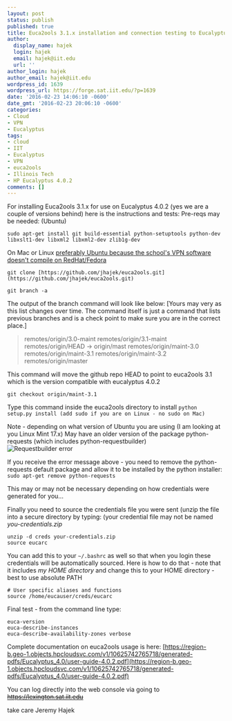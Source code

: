 ```yaml
---
layout: post
status: publish
published: true
title: Euca2ools 3.1.x installation and connection testing to Eucalyptus 4.0.2
author:
  display_name: hajek
  login: hajek
  email: hajek@iit.edu
  url: ''
author_login: hajek
author_email: hajek@iit.edu
wordpress_id: 1639
wordpress_url: https://forge.sat.iit.edu/?p=1639
date: '2016-02-23 14:06:10 -0600'
date_gmt: '2016-02-23 20:06:10 -0600'
categories:
- Cloud
- VPN
- Eucalyptus
tags:
- cloud
- IIT
- Eucalyptus
- VPN
- euca2ools
- Illinois Tech
- HP Eucalyptus 4.0.2
comments: []
---
```

For installing Euca2ools 3.1.x for use on Eucalyptus 4.0.2 (yes we are a couple of versions behind) here is the instructions and tests:
Pre-reqs may be needed: (Ubuntu)

```sudo apt-get install git build-essential python-setuptools python-dev libxslt1-dev libxml2 libxml2-dev zlib1g-dev```

On Mac or Linux [preferably Ubuntu because the school's VPN software doesn't compile on RedHat/Fedora](https://forge.sat.iit.edu/2015/10/getting-shrewsoft-vpn-2-2-1-to-compile-on-ubuntu-15-04-for-use-at-illinois-tech/)

```git clone [https://github.com/jhajek/euca2ools.git](https://github.com/jhajek/euca2ools.git)```

```git branch -a```

The output of the branch command will look like below: [Yours may very as this list changes over time.  The command itself is just a command that lists previous branches and is a check point to make sure you are in the correct place.]

<blockquote>  remotes/origin/3.0-maint
  remotes/origin/3.1-maint
  remotes/origin/HEAD -> origin/mast
  remotes/origin/maint-3.0
  remotes/origin/maint-3.1
  remotes/origin/maint-3.2
  remotes/origin/master
</blockquote>

This command will move the github repo HEAD to point to euca2ools 3.1 which is the
version compatible with eucalyptus 4.0.2

```git checkout origin/maint-3.1``` 

Type this command inside the euca2ools directory to install
```python setup.py install (add sudo if you are on Linux - no sudo on Mac)```

Note - depending on what version of Ubuntu you are using (I am looking at you Linux Mint 17.x) May have an older version of the package python-requests (which includes python-requestbuilder)  
![*Requestbuilder error*](/assets/2016/02/python-requestbuilder-error.png)

If you receive the error message above - you need to remove the python-requests default package and allow it to be installed by the python installer:
```sudo apt-get remove python-requests```

This may or may not be necessary depending on how credentials were generated for you...

Finally you need to source the credentials file you were sent (unzip the
file into a secure directory by typing: (your credential file may not be named *you-credentials.zip*

```
unzip -d creds your-credentials.zip
source eucarc
```

You can add this to your ```~/.bashrc``` as well so that when you login these credentials will be automatically sourced. Here is how to do that - note that it includes *my HOME directory* and change this to your HOME directory - best to use absolute PATH

```
# User specific aliases and functions
source /home/eucauser/creds/eucarc
```

Final test - from the command line type:

```
euca-version
euca-describe-instances
euca-describe-availability-zones verbose
```

Complete documentation on euca2ools usage is here:
[https://region-b.geo-1.objects.hpcloudsvc.com/v1/10625742765718/generated-pdfs/Eucalyptus_4.0/user-guide-4.0.2.pdf](https://region-b.geo-1.objects.hpcloudsvc.com/v1/10625742765718/generated-pdfs/Eucalyptus_4.0/user-guide-4.0.2.pdf)

You can log directly into the web console via going to
<strike><a href="https://lexington.sat.iit.edu">https://lexington.sat.iit.edu</a></strike>

take care
Jeremy Hajek
